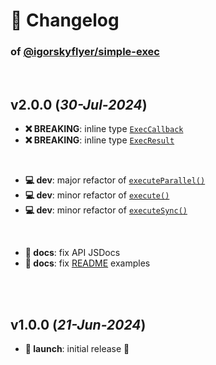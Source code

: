 # 📒 Changelog

### of [@igorskyflyer/simple-exec](https://github.com/igorskyflyer/npm-simple-exec)

<br>

## v2.0.0 (*30-Jul-2024*)

- **❌ BREAKING**: inline type [`ExecCallback`](./README.md#execcallback)
- **❌ BREAKING**: inline type [`ExecResult`](./README.md#execresult)

<br>

- **💻 dev**: major refactor of [`executeParallel()`](./README.md#executeparallelcommands-string-promisestring)
- **💻 dev**: minor refactor of [`execute()`](./README.md#executecommand-string-promisestring)
- **💻 dev**: minor refactor of [`executeSync()`](./README.md#executesynccommand-string-execresult)

<br>

- **📜 docs**: fix API JSDocs
- **📜 docs**: fix [README](./README.md) examples

<br>
<br>

## v1.0.0 (*21-Jun-2024*)
- **🚀 launch**: initial release 🎉
